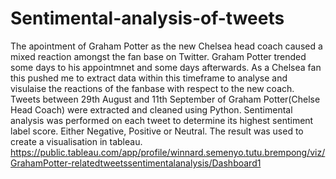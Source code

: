 # Sentimental-analysis-of-tweets
The apointment of Graham Potter as the new Chelsea head coach caused a mixed reaction amongst the fan base on Twitter.
Graham Potter trended some days to his appointmnet and some days afterwards.
As a Chelsea fan this pushed me to extract data within this timeframe to analyse and visulaise the reactions of the fanbase with respect to the new coach.
Tweets between 29th August and 11th September of Graham Potter(Chelse Head Coach) were extracted and cleaned using Python.
Sentimental analysis was performed on each tweet to determine its highest sentiment label score.  Either Negative, Positive or Neutral.
The result was used to create a visualisation in tableau.
https://public.tableau.com/app/profile/winnard.semenyo.tutu.brempong/viz/GrahamPotter-relatedtweetssentimentalanalysis/Dashboard1
